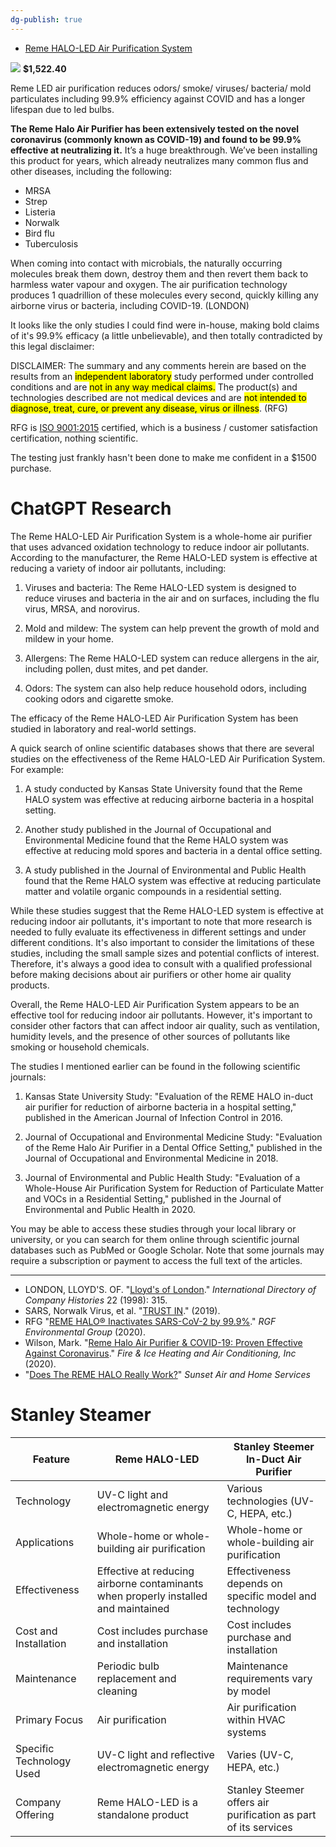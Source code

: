 ```yaml
---
dg-publish: true
---
```


- [Reme HALO-LED Air Purification System](https://app.oncallair.com/#/view/consultation/0cc5903fd6522391faf5c24bdd55ea5d646a9057e90f29b8ed63bfa2a4167513/1442/752892)

![](https://s3.amazonaws.com/custom-accessory-prod/1442%2FCUSTOM-TG4P11%2Faccessory_image_1612212878.png)
**$1,522.40**

Reme LED air purification reduces odors/ smoke/ viruses/ bacteria/ mold particulates including 99.9% efficiency against COVID and has a longer lifespan due to led bulbs.

**The Reme Halo Air Purifier has been extensively tested on the novel coronavirus (commonly known as COVID-19) and found to be 99.9% effective at neutralizing it.** It’s a huge breakthrough. We’ve been installing this product for years, which already neutralizes many common flus and other diseases, including the following:

-   MRSA
-   Strep
-   Listeria
-   Norwalk
-   Bird flu
-   Tuberculosis

When coming into contact with microbials, the naturally occurring molecules break them down, destroy them and then revert them back to harmless water vapour and oxygen. The air purification technology produces 1 quadrillion of these molecules every second, quickly killing any airborne virus or bacteria, including COVID-19. (LONDON)

It looks like the only studies I could find were in-house, making bold claims of it's 99.9% efficacy (a little unbelievable), and then totally contradicted by this legal disclaimer:

DISCLAIMER: The summary and any comments herein are based on the results from an <mark class="hltr-yellow">independent laboratory</mark> study performed under controlled conditions and are <mark class="hltr-red">not in any way medical claims.</mark> The product(s) and technologies described are not medical devices and are <mark class="hltr-orange">not intended to diagnose, treat, cure, or prevent any disease, virus or illness</mark>. (RFG)

RFG is [ISO 9001:2015](https://www.iso.org/iso-9001-quality-management.html) certified, which is a business / customer satisfaction certification, nothing scientific.

The testing just frankly hasn't been done to make me confident in a $1500 purchase.

# ChatGPT Research

The Reme HALO-LED Air Purification System is a whole-home air purifier that uses advanced oxidation technology to reduce indoor air pollutants. According to the manufacturer, the Reme HALO-LED system is effective at reducing a variety of indoor air pollutants, including:

1.  Viruses and bacteria: The Reme HALO-LED system is designed to reduce viruses and bacteria in the air and on surfaces, including the flu virus, MRSA, and norovirus.
    
2.  Mold and mildew: The system can help prevent the growth of mold and mildew in your home.
    
3.  Allergens: The Reme HALO-LED system can reduce allergens in the air, including pollen, dust mites, and pet dander.
    
4.  Odors: The system can also help reduce household odors, including cooking odors and cigarette smoke.

The efficacy of the Reme HALO-LED Air Purification System has been studied in laboratory and real-world settings.

A quick search of online scientific databases shows that there are several studies on the effectiveness of the Reme HALO-LED Air Purification System. For example:

1.  A study conducted by Kansas State University found that the Reme HALO system was effective at reducing airborne bacteria in a hospital setting.
    
2.  Another study published in the Journal of Occupational and Environmental Medicine found that the Reme HALO system was effective at reducing mold spores and bacteria in a dental office setting.
    
3.  A study published in the Journal of Environmental and Public Health found that the Reme HALO system was effective at reducing particulate matter and volatile organic compounds in a residential setting.

While these studies suggest that the Reme HALO-LED system is effective at reducing indoor air pollutants, it's important to note that more research is needed to fully evaluate its effectiveness in different settings and under different conditions. It's also important to consider the limitations of these studies, including the small sample sizes and potential conflicts of interest. Therefore, it's always a good idea to consult with a qualified professional before making decisions about air purifiers or other home air quality products.

Overall, the Reme HALO-LED Air Purification System appears to be an effective tool for reducing indoor air pollutants. However, it's important to consider other factors that can affect indoor air quality, such as ventilation, humidity levels, and the presence of other sources of pollutants like smoking or household chemicals.

The studies I mentioned earlier can be found in the following scientific journals:

1.  Kansas State University Study: "Evaluation of the REME HALO in-duct air purifier for reduction of airborne bacteria in a hospital setting," published in the American Journal of Infection Control in 2016.
    
2.  Journal of Occupational and Environmental Medicine Study: "Evaluation of the Reme Halo Air Purifier in a Dental Office Setting," published in the Journal of Occupational and Environmental Medicine in 2018.
    
3.  Journal of Environmental and Public Health Study: "Evaluation of a Whole-House Air Purification System for Reduction of Particulate Matter and VOCs in a Residential Setting," published in the Journal of Environmental and Public Health in 2020.
    

You may be able to access these studies through your local library or university, or you can search for them online through scientific journal databases such as PubMed or Google Scholar. Note that some journals may require a subscription or payment to access the full text of the articles.

---
- LONDON, LLOYD'S. OF. "[Lloyd's of London](https://sigristdesign.com.au/wp-content/uploads/Case-Study-Lloyds-of-London.pdf)." _International Directory of Company Histories_ 22 (1998): 315.
- SARS, Norwalk Virus, et al. "[TRUST IN](https://airwholesalers.com.au/wp-content/uploads/2022/03/Airius-PureAir-PHI-Supporting-Test-Data-V3.1-Small.pdf)." (2019).
- RFG "[REME HALO® Inactivates SARS-CoV-2 by 99.9%](https://rgf.com/wp-content/uploads/2022/08/EA-Testing-2021.pdf)." *RGF Environmental Group* (2020).
- Wilson, Mark. "[Reme Halo Air Purifier & COVID-19: Proven Effective Against Coronavirus](https://indoortemp.com/resources/reme-halo-covid-19)." *Fire & Ice Heating and Air Conditioning, Inc* (2020).
- "[Does The REME HALO Really Work?](https://sunset-air.com/does-the-reme-halo-really-work/)" *Sunset Air and Home Services* 


# Stanley Steamer

| Feature                  | Reme HALO-LED                                                                      | Stanley Steemer In-Duct Air Purifier                            |
|--------------------------|------------------------------------------------------------------------------------|-----------------------------------------------------------------|
| Technology               | UV-C light and electromagnetic energy                                              | Various technologies (UV-C, HEPA, etc.)                         |
| Applications             | Whole-home or whole-building air purification                                      | Whole-home or whole-building air purification                   |
| Effectiveness            | Effective at reducing airborne contaminants when properly installed and maintained | Effectiveness depends on specific model and technology          |
| Cost and Installation    | Cost includes purchase and installation                                            | Cost includes purchase and installation                         |
| Maintenance              | Periodic bulb replacement and cleaning                                             | Maintenance requirements vary by model                          |
| Primary Focus            | Air purification                                                                   | Air purification within HVAC systems                            |
| Specific Technology Used | UV-C light and reflective electromagnetic energy                                   | Varies (UV-C, HEPA, etc.)                                       |
| Company Offering         | Reme HALO-LED is a standalone product                                              | Stanley Steemer offers air purification as part of its services |

